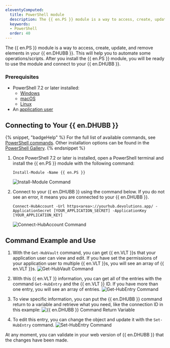 ```yaml
---
eleventyComputed:
  title: PowerShell module
  description: The {{ en.PS }} module is a way to access, create, update, and remove elements in your {{ en.DHUBB }}. This will help you to automate some operations/scripts.
  keywords:
  - PowerShell
  order: 40
---
```

The {{ en.PS }} module is a way to access, create, update, and remove elements in your {{ en.DHUBB }}. This will help you to automate some operations/scripts. After you install the {{ en.PS }} module, you will be ready to use the module and connect to your {{ en.DHUBB }}.

### Prerequisites
* PowerShell 7.2 or later installed:
   * [Windows](https://learn.microsoft.com/en-us/powershell/scripting/install/installing-powershell-on-windows)
   * [macOS](https://learn.microsoft.com/en-us/powershell/scripting/install/installing-powershell-on-macos)
   * [Linux](https://learn.microsoft.com/en-us/powershell/scripting/install/installing-powershell-on-linux)
* An [application user](/hub/web-interface/administration/management/application-users/manage-application-users/)

## Connecting to Your {{ en.DHUBB }}
{% snippet, "badgeHelp" %}
For the full list of available commands, see [PowerShell commands](/powershell/hub-powershell/powershell-commands/). Other installation options can be found in the [PowerShell Gallery](https://www.powershellgallery.com/packages/devolutions.powershell/).
{% endsnippet %}

1. Once PowerShell 7.2 or later is installed, open a PowerShell terminal and install the {{ en.PS }} module with the following command:

   `Install-Module -Name {{ en.PS }}`

   ![Install-Module Command](https://cdnweb.devolutions.net/docs/docs_en_hub_Hub2136.png)

1. Connect to your {{ en.DHUBB }} using the command below. If you do not see an error, it means you are connected to your {{ en.DHUBB }}.

   `Connect-HubAccount -Url https<area>://yourhub.devolutions.app/ -ApplicationSecret [YOUR_APPLICATION_SECRET] -ApplicationKey [YOUR_APPLICATION_KEY]`

   ![Connect-HubAccount Command](https://cdnweb.devolutions.net/docs/docs_en_hub_Hub4062.png)

## Command Example and Use
1. With the `Get-HubVault` command, you can get {{ en.VLT }}s that your application user can view and edit. If you have set the permissions of your application user to multiple {{ en.VLT }}s, you will see an array of {{ en.VLT }}s.
![Get-HubVault Command](https://cdnweb.devolutions.net/docs/docs_en_hub_Hub4063.png)

1. With this {{ en.VLT }} information, you can get all of the entries with the command `Get-HubEntry` and the {{ en.VLT }} ID. If you have more than one entry, you will see an array of entries.
![Get-HubEntry Command](https://cdnweb.devolutions.net/docs/docs_en_hub_Hub4064.png)

1. To view specific information, you can put the {{ en.DHUBB }} command return to a variable and retrieve what you need, like the connection ID in this example:
![{{ en.DHUBB }} Command Return Variable](https://cdnweb.devolutions.net/docs/docs_en_hub_Hub4065.png)
1. To edit this entry, you can change the object and update it with the `Set-HubEntry` command.
![Set-HubEntry Command](https://cdnweb.devolutions.net/docs/docs_en_hub_Hub4066.png)

At any moment, you can validate in your web version of {{ en.DHUBB }} that the changes have been made.
